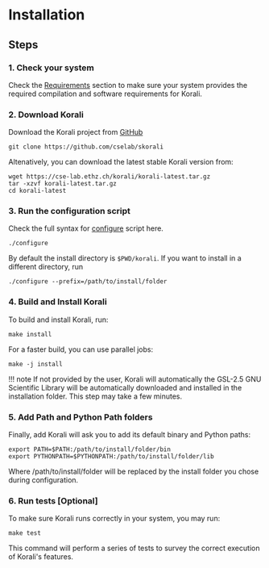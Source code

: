 # Installation

## Steps

### 1. Check your system

 Check the [Requirements](./requirements.md) section to make sure your system provides
 the required compilation and software requirements for Korali.

### 2. Download Korali
Download the Korali project from [GitHub](https://github.com/cselab/skorali)

```shell
git clone https://github.com/cselab/skorali
```

Altenatively, you can download the latest stable Korali version from:

```
wget https://cse-lab.ethz.ch/korali/korali-latest.tar.gz
tar -xzvf korali-latest.tar.gz
cd korali-latest
```

### 3. Run the configuration script

Check the full syntax for [configure](./configuration.md) script here.

```shell
./configure
```
By default the install directory is `$PWD/korali`. If you want to install in a different directory, run
```shell
./configure --prefix=/path/to/install/folder
```

### 4. Build and Install Korali

To build and install Korali, run:

```shell
make install
```

For a faster build, you can use parallel jobs:

```shell
make -j install
```

!!! note
    If not provided by the user, Korali will automatically the GSL-2.5 GNU Scientific    Library will be automatically downloaded and installed in the installation folder. This step may take a few minutes.

### 5. Add Path and Python Path folders

Finally, add Korali will ask you to add its default binary and Python paths:

```shell
export PATH=$PATH:/path/to/install/folder/bin
export PYTHONPATH=$PYTHONPATH:/path/to/install/folder/lib
```

Where /path/to/install/folder will be replaced by the install folder you chose during configuration.

### 6. Run tests [Optional]

To make sure Korali runs correctly in your system, you may run:

```shell
make test
```

This command will perform a series of tests to survey the correct execution of Korali's features.
